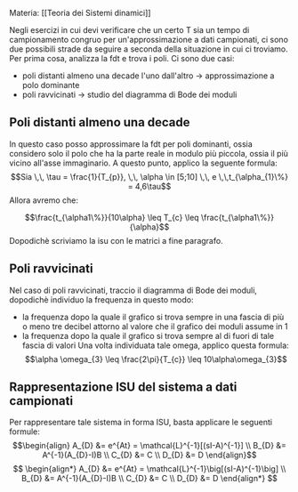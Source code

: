 Materia: [[Teoria dei Sistemi dinamici]]

Negli esercizi in cui devi verificare che un certo T sia un tempo di campionamento congruo per un'approssimazione a dati campionati, ci sono due possibili strade da seguire a seconda della situazione in cui ci troviamo.
Per prima cosa, analizza la fdt e trova i poli. Ci sono due casi:

- poli distanti almeno una decade l'uno dall'altro $\rightarrow$ approssimazione a polo dominante
- poli ravvicinati $\rightarrow$ studio del diagramma di Bode dei moduli
  
## Poli distanti almeno una decade

In questo caso posso approssimare la fdt per poli dominanti, ossia considero solo il polo che ha la parte reale in modulo più piccola, ossia il più vicino all'asse immaginario.
A questo punto, applico la seguente formula:
$$Sia \,\, \tau = \frac{1}{T_{p}}, \,\, \alpha \in [5;10] \,\, e \,\,t_{\alpha_{1}\%} = 4,6\tau$$
Allora avremo che:

$$\frac{t_{\alpha1\%}}{10\alpha} \leq T_{c} \leq \frac{t_{\alpha1\%}}{\alpha}$$
Dopodichè scriviamo la isu con le matrici a fine paragrafo.

## Poli ravvicinati

Nel caso di poli ravvicinati, traccio il diagramma di Bode dei moduli, dopodichè individuo la frequenza in questo modo:
- la frequenza dopo la quale il grafico si trova sempre in una fascia di più o meno tre decibel attorno al valore che il grafico dei moduli assume in 1
- la frequenza dopo la quale il grafico si trova sempre al di fuori di tale fascia di valori
Una volta individuata tale omega, applico questa formula:
$$\alpha \omega_{3} \leq \frac{2\pi}{T_{c}} \leq 10\alpha\omega_{3}$$

## Rappresentazione ISU del sistema a dati campionati

Per rappresentare tale sistema in forma ISU, basta applicare le seguenti formule:
$$\begin{align} A_{D} &= e^{At} = \mathcal{L}^{-1}[(sI-A)^{-1}]  \\ B_{D} &= A^{-1}(A_{D}-I)B  \\ C_{D} &= C  \\ D_{D} &= D \end{align}$$
$$
\begin{align*}
A_{D} &= e^{At} = \mathcal{L}^{-1}\big[(sI-A)^{-1}\big] \\ 
B_{D} &= A^{-1}(A_{D}-I)B \\ 
C_{D} &= C \\ 
D_{D} &= D
\end{align*}
$$
